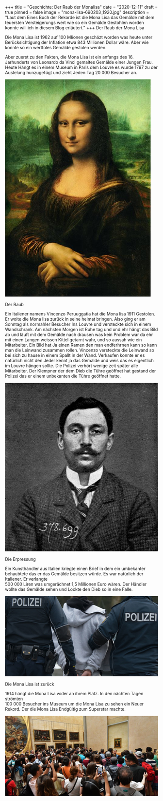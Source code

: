 +++
title = "Geschichte: Der Raub der Monalisa"
date = "2020-12-11"
draft = true
pinned = false
image = "mona-lisa-690203_1920.jpg"
description = "Laut dem Eines Buch der Rekorde ist die Mona Lisa das Gemälde mit dem teuersten Versteigerungs wert wie so ein Gemälde Gestohlen worden konnte will ich in diesem Blog erläutert."
+++
Der Raub der Mona Lisa

Die Mona Lisa ist 1962 auf 100 MIionen geschäzt worden was heute unter Berücksichtigung der Inflation etwa 843 Millionen Dollar wäre. Aber wie konnte so ein wertfoles Gemälde gestolen werden.

Aber zuerst zu den Fakten, die Mona Lisa ist ein anfangs des 16. Jarhunderts von Leonardo da Vinci gemaltes Gemälde einer Jungen Frau. Heute Hängt es in einem Museum in Paris dem Louvre es wurde 1797 zu der Austelung hunzugefügt und zieht Jeden Tag 20 000 Besucher an. 

![](mona-lisa-p-1024727412.jpg)

Der Raub 

Ein Italiener namens Vincenzo Peruuggatia hat die Mona lisa 1911 Gestolen. Er wolte die Mona lisa zurück in seine heimat bringen. Also ging er am Sonntag als normahler Besucher Ins Louvre und versteckte sich in einem Wandschrank. Am nächsten Morgen ist Ruhe tag und und ehr hängt das Bild ab und läuft mit dem Gemälde nach drausen was kein Problem war da ehr mit einen Langen weissen Kittel getarnt wahr, und so aussah wie ein Mitarbeiter. Ein Bild hat Ja einen Ramen den man endferhrnen kann so kann man die Leinwand zusammen rollen. Vincenzo versteckte die Leinwand so bei sich zu hause in einem Spallt in der Wand. Verkaufen konnte er es natürlich nicht den Jeder kennt ja das Gemälde und weis das es eigentlich im Louvre hängen sollte. Die Polizei verhört wenige zeit später alle Mitarbeiter. Der Klempner der dem Dieb die Tühre geöffnet hat gestand der Polizei das er einem unbekanten die Tühre geöffnet hatte.

![](vincenzo_peruggia.jpg)

Die Erpressung

Ein Kunsthändler aus Italien kriegte einen Brief in dem ein umbekanter behaubtete das er das Gemälde besitzen würde. Es war natürlich der Italiener. Er verlangte \
500 000 Liren was umgerächnet 1,5 Millionen Euro wären. Der Händler wollte das Gemälde sehen und Lockte den Dieb so in eine Falle.

![](597205.jpg)

Die Mona Lisa ist zurück

1914 hängt die Mona Lisa wider an ihrem Platz. In den nächten Tagen strömten \
100 000 Besucher ins Museum um die Mona Lisa zu sehen ein Neuer Rekord. Der die Mona Lisa Endgültig zum Superstar machte.

![](mona-lisa.jpg)